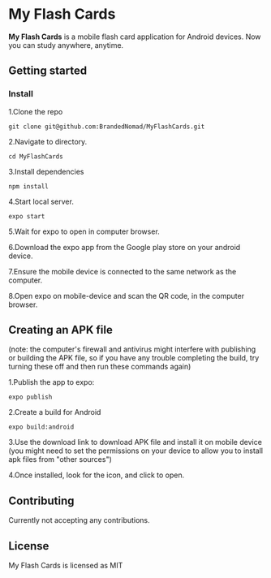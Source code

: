 # My Flash Cards
**My Flash Cards** is a mobile flash card application for Android devices. Now you can study anywhere, anytime.

## Getting started

### Install

1.Clone the repo

`git clone git@github.com:BrandedNomad/MyFlashCards.git`

2.Navigate to directory.

`cd MyFlashCards`

3.Install dependencies

`npm install`

4.Start local server.

`expo start`

5.Wait for expo to open in computer browser.

6.Download the expo app from the Google play store on your android device.

7.Ensure the mobile device is connected to the same network as the computer.

8.Open expo on mobile-device and scan the QR code, in the computer browser.

## Creating an APK file

(note: the computer's firewall and antivirus might interfere with publishing or building the APK file, so if you have any trouble completing the build, try turning these off and then run these commands again)

1.Publish the app to expo:

`expo publish`

2.Create a build for Android 

`expo build:android`

3.Use the download link to download APK file and install it on mobile device (you might need to set the permissions on your device to allow you to install apk files from "other sources")

4.Once installed, look for the icon, and click to open.


## Contributing

Currently not accepting any contributions.

## License

My Flash Cards is licensed as MIT
